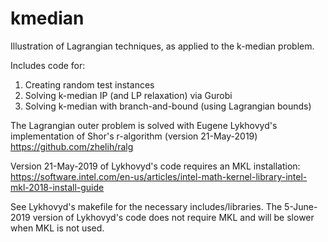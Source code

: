 # kmedian

Illustration of Lagrangian techniques, as applied to the k-median problem. 

Includes code for:
1. Creating random test instances
2. Solving k-median IP (and LP relaxation) via Gurobi
3. Solving k-median with branch-and-bound (using Lagrangian bounds)

The Lagrangian outer problem is solved with Eugene Lykhovyd's implementation of Shor's r-algorithm (version 21-May-2019)
  https://github.com/zhelih/ralg
  
Version 21-May-2019 of Lykhovyd's code requires an MKL installation:
  https://software.intel.com/en-us/articles/intel-math-kernel-library-intel-mkl-2018-install-guide
  
See Lykhovyd's makefile for the necessary includes/libraries. The 5-June-2019 version of Lykhovyd's code does not require MKL and will be slower when MKL is not used.

